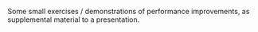 Some small exercises / demonstrations of performance improvements, as supplemental material to a presentation.
